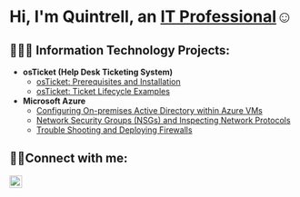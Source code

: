 <h1>Hi, I'm Quintrell, an <a href="https://linkedin.com/in/Josh">IT Professional</a>☺</h1>

<h2>👨🏿‍💻 Information Technology Projects:</h2>

- <b>osTicket (Help Desk Ticketing System)</b>
  - [osTicket: Prerequisites and Installation](https://github.com/quintrell-11/osticket-prereqs)
  - [osTicket: Ticket Lifecycle Examples](https://github.com/quintrell-11/ticket-lifecycle)
- <b>Microsoft Azure</b>
  - [Configuring On-premises Active Directory within Azure VMs](https://github.com/quintrell-11/configure-ad)
  - [Network Security Groups (NSGs) and Inspecting Network Protocols](https://github.com/quintrell-11/azure-network-protocols)
   - [Trouble Shooting and Deploying Firewalls](https://github.com/quintrell-11/firewall-dp)


<h2>🤳🏿Connect with me:</h2>

[<img align="left" alt="Quintrell | LinkedIn" width="22px" src="https://cdn.jsdelivr.net/npm/simple-icons@v3/icons/linkedin.svg" />][linkedin]

[linkedin]: www.linkedin.com/in/quintrell-thomas-3190a868
